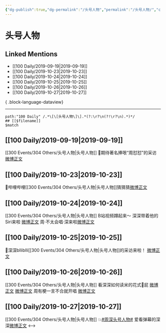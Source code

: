 ```yaml
---
{"dg-publish":true,"dg-permalink":"/头号人物","permalink":"/头号人物/","created":"2023-03-29T12:49:37.000+08:00","updated":"2023-04-10T17:03:05.000+08:00"}
---
```


# 头号人物

## Linked Mentions
- [[100 Daily/2019-09-19\|2019-09-19]]
- [[100 Daily/2019-10-23\|2019-10-23]]
- [[100 Daily/2019-10-24\|2019-10-24]]
- [[100 Daily/2019-10-25\|2019-10-25]]
- [[100 Daily/2019-10-26\|2019-10-26]]
- [[100 Daily/2019-10-27\|2019-10-27]]

{ .block-language-dataview}

---

```expander
path:"100 Daily" /.*\[\[头号人物\]\].*(?:\r?\n(?!\r?\n).*)*/
## [[$filename]]
$match
```
## [[100 Daily/2019-09-19\|2019-09-19]]
[[300 Events/304 Others/头号人物\|头号人物]]
🌿期待著名捧哏“周怼怼”的采访 [微博正文](https://m.weibo.cn/6466290670/4418214001606154)

## [[100 Daily/2019-10-23\|2019-10-23]]
🐬哔哩哔哩[[300 Events/304 Others/头号人物\|头号人物]]猜猜猜[微博正文](https://m.weibo.cn/6466290670/4430654366036514)
## [[100 Daily/2019-10-24\|2019-10-24]]
[[300 Events/304 Others/头号人物\|头号人物]] B站视频蹲起来～
深深带着他的Siri来啦 [微博正文](https://m.weibo.cn/6466290670/4431018767298204)
周·不太会唱·深来啦[微博正文](https://m.weibo.cn/6466290670/4431053055840749)
## [[100 Daily/2019-10-25\|2019-10-25]]
🌿深深blliblli[[300 Events/304 Others/头号人物\|头号人物]]的采访来啦！
[微博正文](https://m.weibo.cn/6466290670/4431373857096209)
## [[100 Daily/2019-10-26\|2019-10-26]]
[[300 Events/304 Others/头号人物\|头号人物]]
看深深如何读米的花式🌈屁
[微博正文](https://m.weibo.cn/6466290670/4431614169391914)
[微博正文](https://m.weibo.cn/6466290670/4431623275870413)
周有梗一言不合就开唱 [微博正文](https://m.weibo.cn/6466290670/4431735959857372)
## [[100 Daily/2019-10-27\|2019-10-27]]
[[300 Events/304 Others/头号人物\|头号人物]]
💥[#周深头号人物#](https://s.weibo.com/weibo?q=%23%E5%91%A8%E6%B7%B1%E5%A4%B4%E5%8F%B7%E4%BA%BA%E7%89%A9%23) 爱看弹幕的深深[微博正文](https://m.weibo.cn/6466290670/4431984916716017)
<-->